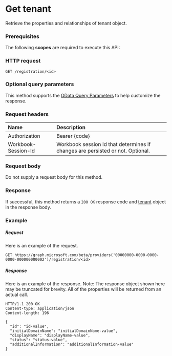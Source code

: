 # Get tenant

Retrieve the properties and relationships of tenant object.
### Prerequisites
The following **scopes** are required to execute this API: 
### HTTP request
<!-- { "blockType": "ignored" } -->
```http
GET /registration/<id>
```
### Optional query parameters
This method supports the [OData Query Parameters](http://graph.microsoft.io/docs/overview/query_parameters) to help customize the response.

### Request headers
| Name      |Description|
|:----------|:----------|
| Authorization  | Bearer {code}|
| Workbook-Session-Id  | Workbook session Id that determines if changes are persisted or not. Optional.|

### Request body
Do not supply a request body for this method.
### Response
If successful, this method returns a `200 OK` response code and [tenant](../resources/tenant.md) object in the response body.
### Example
##### Request
Here is an example of the request.
<!-- {
  "blockType": "request",
  "name": "get_tenant"
}-->
```http
GET https://graph.microsoft.com/beta/providers('00000000-0000-0000-0000-000000000002')/registration/<id>
```
##### Response
Here is an example of the response. Note: The response object shown here may be truncated for brevity. All of the properties will be returned from an actual call.
<!-- {
  "blockType": "response",
  "truncated": true,
  "@odata.type": "microsoft.graph.tenant"
} -->
```http
HTTP/1.1 200 OK
Content-type: application/json
Content-length: 196

{
  "id": "id-value",
  "initialDomainName": "initialDomainName-value",
  "displayName": "displayName-value",
  "status": "status-value",
  "additionalInformation": "additionalInformation-value"
}
```

<!-- uuid: 8fcb5dbc-d5aa-4681-8e31-b001d5168d79
2015-10-25 14:57:30 UTC -->
<!-- {
  "type": "#page.annotation",
  "description": "Get tenant",
  "keywords": "",
  "section": "documentation",
  "tocPath": ""
}-->